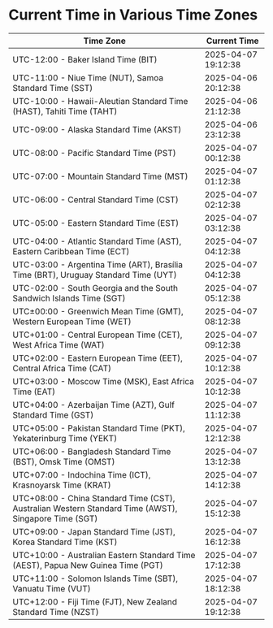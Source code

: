 # Current Time in Various Time Zones

| Time Zone | Current Time |
|-----------|--------------|
| UTC-12:00 - Baker Island Time (BIT) | 2025-04-07 19:12:38 |
| UTC-11:00 - Niue Time (NUT), Samoa Standard Time (SST) | 2025-04-06 20:12:38 |
| UTC-10:00 - Hawaii-Aleutian Standard Time (HAST), Tahiti Time (TAHT) | 2025-04-06 21:12:38 |
| UTC-09:00 - Alaska Standard Time (AKST) | 2025-04-06 23:12:38 |
| UTC-08:00 - Pacific Standard Time (PST) | 2025-04-07 00:12:38 |
| UTC-07:00 - Mountain Standard Time (MST) | 2025-04-07 01:12:38 |
| UTC-06:00 - Central Standard Time (CST) | 2025-04-07 02:12:38 |
| UTC-05:00 - Eastern Standard Time (EST) | 2025-04-07 03:12:38 |
| UTC-04:00 - Atlantic Standard Time (AST), Eastern Caribbean Time (ECT) | 2025-04-07 04:12:38 |
| UTC-03:00 - Argentina Time (ART), Brasília Time (BRT), Uruguay Standard Time (UYT) | 2025-04-07 04:12:38 |
| UTC-02:00 - South Georgia and the South Sandwich Islands Time (SGT) | 2025-04-07 05:12:38 |
| UTC±00:00 - Greenwich Mean Time (GMT), Western European Time (WET) | 2025-04-07 08:12:38 |
| UTC+01:00 - Central European Time (CET), West Africa Time (WAT) | 2025-04-07 09:12:38 |
| UTC+02:00 - Eastern European Time (EET), Central Africa Time (CAT) | 2025-04-07 10:12:38 |
| UTC+03:00 - Moscow Time (MSK), East Africa Time (EAT) | 2025-04-07 10:12:38 |
| UTC+04:00 - Azerbaijan Time (AZT), Gulf Standard Time (GST) | 2025-04-07 11:12:38 |
| UTC+05:00 - Pakistan Standard Time (PKT), Yekaterinburg Time (YEKT) | 2025-04-07 12:12:38 |
| UTC+06:00 - Bangladesh Standard Time (BST), Omsk Time (OMST) | 2025-04-07 13:12:38 |
| UTC+07:00 - Indochina Time (ICT), Krasnoyarsk Time (KRAT) | 2025-04-07 14:12:38 |
| UTC+08:00 - China Standard Time (CST), Australian Western Standard Time (AWST), Singapore Time (SGT) | 2025-04-07 15:12:38 |
| UTC+09:00 - Japan Standard Time (JST), Korea Standard Time (KST) | 2025-04-07 16:12:38 |
| UTC+10:00 - Australian Eastern Standard Time (AEST), Papua New Guinea Time (PGT) | 2025-04-07 17:12:38 |
| UTC+11:00 - Solomon Islands Time (SBT), Vanuatu Time (VUT) | 2025-04-07 18:12:38 |
| UTC+12:00 - Fiji Time (FJT), New Zealand Standard Time (NZST) | 2025-04-07 19:12:38 |
